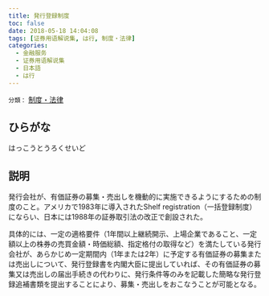```yaml
---
title: 発行登録制度
toc: false
date: 2018-05-18 14:04:08
tags: [证券用语解说集, は行, 制度・法律]
categories:
  - 金融服务
  - 证券用语解说集
  - 日本語
  - は行
---
```


`分類：` [制度・法律](/tags/制度・法律/)

## ひらがな

はっこうとうろくせいど

## 説明

発行会社が、有価証券の募集・売出しを機動的に実施できるようにするための制度のこと。アメリカで1983年に導入されたShelf registration（一括登録制度）にならい、日本には1988年の証券取引法の改正で創設された。

具体的には、一定の適格要件（1年間以上継続開示、上場企業であること、一定額以上の株券の売買金額・時価総額、指定格付の取得など）を満たしている発行会社が、あらかじめ一定期間内（1年または2年）に予定する有価証券の募集または売出しについて、発行登録書を内閣大臣に提出していれば、その有価証券の募集又は売出しの届出手続きの代わりに、発行条件等のみを記載した簡略な発行登録追補書類を提出することにより、募集・売出しをおこなうことが可能となる。
